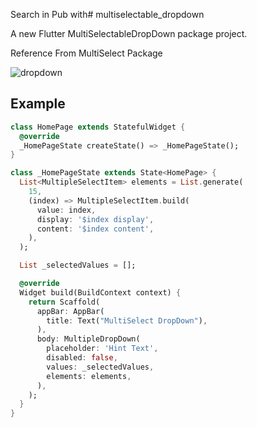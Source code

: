 Search in Pub with# multiselectable_dropdown

A new Flutter MultiSelectableDropDown package project.

Reference From MultiSelect Package

![dropdown](https://user-images.githubusercontent.com/39454969/69930166-66f10700-14f0-11ea-932a-9e3255f034a1.gif)

## Example

```dart
class HomePage extends StatefulWidget {
  @override
  _HomePageState createState() => _HomePageState();
}

class _HomePageState extends State<HomePage> {
  List<MultipleSelectItem> elements = List.generate(
    15,
    (index) => MultipleSelectItem.build(
      value: index,
      display: '$index display',
      content: '$index content',
    ),
  );

  List _selectedValues = [];

  @override
  Widget build(BuildContext context) {
    return Scaffold(
      appBar: AppBar(
        title: Text("MultiSelect DropDown"),
      ),
      body: MultipleDropDown(
        placeholder: 'Hint Text',
        disabled: false,
        values: _selectedValues,
        elements: elements,
      ),
    );
  }
}
